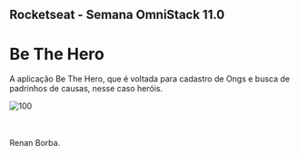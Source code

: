## Rocketseat - Semana OmniStack 11.0 
# Be The Hero
A aplicação Be The Hero, que é voltada para cadastro de Ongs e busca de padrinhos de causas, nesse caso heróis.

![100](https://user-images.githubusercontent.com/48495838/78059212-dde3c280-735f-11ea-97cb-59f7c3b9ef43.png)


<br><br> 
Renan Borba.
